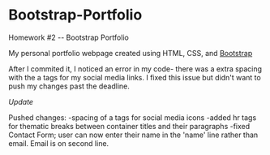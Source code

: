 # Bootstrap-Portfolio
Homework #2  -- Bootstrap Portfolio

My personal portfolio webpage created using HTML, CSS, and [Bootstrap](https://getbootstrap.com/)

After I commited it, I noticed an error in my code- there was a extra spacing with the a tags for my social media links. I fixed this issue but didn't want to push my changes past the deadline. 

*Update* 

Pushed changes: 
-spacing of a tags for social media icons
-added hr tags for thematic breaks between container titles and their paragraphs
-fixed Contact Form; user can now enter their name in the 'name' line rather than email. Email is on second line.
